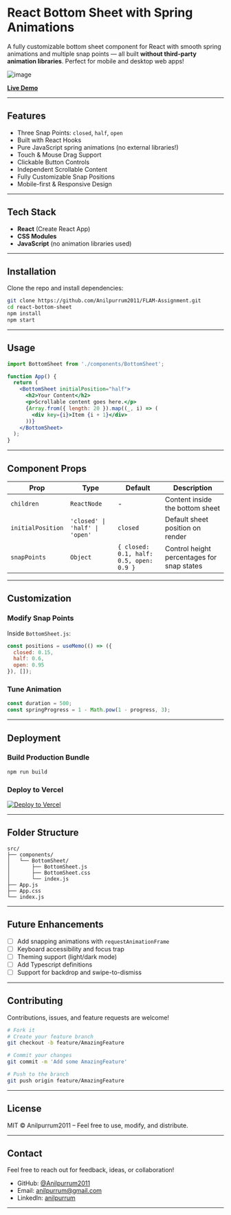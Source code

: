 #  React Bottom Sheet with Spring Animations

A fully customizable bottom sheet component for React with smooth spring animations and multiple snap points — all built **without third-party animation libraries**. Perfect for mobile and desktop web apps!

![image](https://github.com/user-attachments/assets/a9eaf2d8-a1cf-4a8f-b8c3-1a29a9f118e3)

 **[Live Demo](https://bottom-sheet-with-spring-animations.vercel.app/)** <!-- Replace with actual deployed demo link -->

---

##  Features

-  Three Snap Points: `closed`, `half`, `open`
-  Built with React Hooks
-  Pure JavaScript spring animations (no external libraries!)
-  Touch & Mouse Drag Support
-  Clickable Button Controls
-  Independent Scrollable Content
-  Fully Customizable Snap Positions
-  Mobile-first & Responsive Design

---

##  Tech Stack

- **React** (Create React App)
- **CSS Modules**
- **JavaScript** (no animation libraries used)

---

##  Installation

Clone the repo and install dependencies:

```bash
git clone https://github.com/Anilpurrum2011/FLAM-Assignment.git
cd react-bottom-sheet
npm install
npm start
```

---

##  Usage

```jsx
import BottomSheet from './components/BottomSheet';

function App() {
  return (
    <BottomSheet initialPosition="half">
      <h2>Your Content</h2>
      <p>Scrollable content goes here.</p>
      {Array.from({ length: 20 }).map((_, i) => (
        <div key={i}>Item {i + 1}</div>
      ))}
    </BottomSheet>
  );
}
```

---

##  Component Props

| Prop             | Type                              | Default   | Description                                 |
|------------------|-----------------------------------|-----------|---------------------------------------------|
| `children`       | `ReactNode`                       | -         | Content inside the bottom sheet             |
| `initialPosition`| `'closed' \| 'half' \| 'open'`    | `closed`  | Default sheet position on render            |
| `snapPoints`     | `Object`                          | `{ closed: 0.1, half: 0.5, open: 0.9 }` | Control height percentages for snap states |

---

##  Customization

### Modify Snap Points

Inside `BottomSheet.js`:

```js
const positions = useMemo(() => ({
  closed: 0.15,
  half: 0.6,
  open: 0.95
}), []);
```

### Tune Animation

```js
const duration = 500; 
const springProgress = 1 - Math.pow(1 - progress, 3); 
```

---

##  Deployment

### Build Production Bundle
```bash
npm run build
```

### Deploy to Vercel

[![Deploy to Vercel](https://vercel.com/button)](https://vercel.com/import)

---

##  Folder Structure

```
src/
├── components/
│   └── BottomSheet/
│       ├── BottomSheet.js
│       ├── BottomSheet.css
│       └── index.js
├── App.js
├── App.css
└── index.js
```

---

##  Future Enhancements

- [ ] Add snapping animations with `requestAnimationFrame`
- [ ] Keyboard accessibility and focus trap
- [ ] Theming support (light/dark mode)
- [ ] Add Typescript definitions
- [ ] Support for backdrop and swipe-to-dismiss

---

##  Contributing

Contributions, issues, and feature requests are welcome!

```bash
# Fork it
# Create your feature branch
git checkout -b feature/AmazingFeature

# Commit your changes
git commit -m 'Add some AmazingFeature'

# Push to the branch
git push origin feature/AmazingFeature


```

---

##  License

MIT © Anilpurrum2011 – Feel free to use, modify, and distribute.

---

##  Contact

Feel free to reach out for feedback, ideas, or collaboration!

- GitHub: [@Anilpurrum2011](https://github.com/Anilpurrum2011)
- Email: anilpurrum@gmail.com
- LinkedIn: [anilpurrum](https://www.linkedin.com/in/anilpurrum)

---

